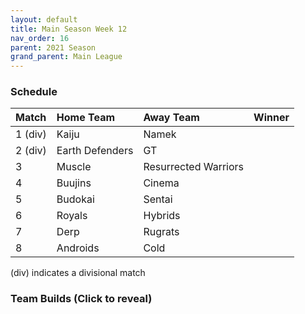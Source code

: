 ```yaml
---
layout: default
title: Main Season Week 12
nav_order: 16
parent: 2021 Season
grand_parent: Main League
---
```

### Schedule

|Match          |  Home Team            | Away Team        | Winner          |
| :-------------| :---------------------| :----------------| :---------------|
| 1 (div)       | Kaiju                 | Namek           |         |
| 2 (div)       | Earth Defenders       | GT             |            |
| 3             | Muscle                | Resurrected Warriors           |          |
| 4             | Buujins  	            | Cinema            |            |
| 5             | Budokai               | Sentai |   |
| 6             | Royals                | Hybrids           |           |
| 7             | Derp                  | Rugrats          |  | 
| 8             | Androids              | Cold     |               |

(div) indicates a divisional match

### Team Builds (Click to reveal)
	 	 	 	 	 	 